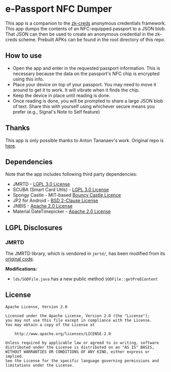 # e-Passport NFC Dumper

This app is a companion to the [zk-creds](https://github.com/rozbb/zkcreds-rs) anonymous credentials framework. This app dumps the contents of an NFC-equipped passport to a JSON blob. That JSON can then be used to create an anonymous credential in the zk-creds scheme. Prebuilt APKs can be found in the root directory of this repo.

## How to use

* Open the app and enter in the requested passport information. This is necessary because the data on the passport's NFC chip is encrypted using this info.
* Place your device on top of your passport. You may need to move it around to get it to work. It will vibrate when it finds the chip.
* Keep the device in place until reading is done.
* Once reading is done, you will be prompted to share a large JSON blob of text. Share this with yourself using whichever secure means you prefer (e.g., Signal's Note to Self feature)

## Thanks

This app is only possible thanks to Anton Tananaev's work. Original repo is [here](https://github.com/tananaev/passport-reader).

## Dependencies

Note that the app includes following third party dependencies:

- JMRTD - [LGPL 3.0 License](https://www.gnu.org/licenses/lgpl-3.0.en.html)
- SCUBA (Smart Card Utils) - [LGPL 3.0 License](https://www.gnu.org/licenses/lgpl-3.0.en.html)
- Spongy Castle - MIT-based [Bouncy Castle Licence](https://www.bouncycastle.org/licence.html)
- JP2 for Android - [BSD 2-Clause License](https://opensource.org/licenses/BSD-2-Clause)
- JNBIS - [Apache 2.0 License](https://www.apache.org/licenses/LICENSE-2.0)
- Material DateTimepicker - [Apache 2.0 License](https://www.apache.org/licenses/LICENSE-2.0)

## LGPL Disclosures

### JMRTD

The JMRTD library, which is vendored in `jmrtd/`, has been modified from its [original code](https://jmrtd.org/).

**Modifications:**

* `lds/SODFile.java` has a new public method `SODFile::getPreEContent`

## License

    Apache License, Version 2.0

    Licensed under the Apache License, Version 2.0 (the "License");
    you may not use this file except in compliance with the License.
    You may obtain a copy of the License at

        http://www.apache.org/licenses/LICENSE-2.0

    Unless required by applicable law or agreed to in writing, software
    distributed under the License is distributed on an "AS IS" BASIS,
    WITHOUT WARRANTIES OR CONDITIONS OF ANY KIND, either express or implied.
    See the License for the specific language governing permissions and
    limitations under the License.
